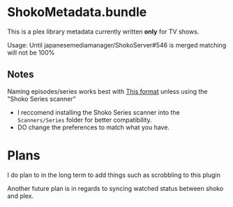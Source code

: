 ShokoMetadata.bundle
====================
This is a plex library metadata currently written **only** for TV shows.

Usage:
Until japanesemediamanager/ShokoServer#546 is merged matching will not be 100%

## Notes
Naming episodes/series works best with [This format](https://support.plex.tv/hc/en-us/articles/200220687-Naming-Series-Season-Based-TV-Shows) unless using the "Shoko Series scanner"

- I reccomend installing the Shoko Series scanner into the `Scanners/Series` folder for better compatibility.
- DO change the preferences to match what you have.

# Plans

I do plan to in the long term to add things such as scrobbling to this plugin

Another future plan is in regards to syncing watched status between shoko and plex.
